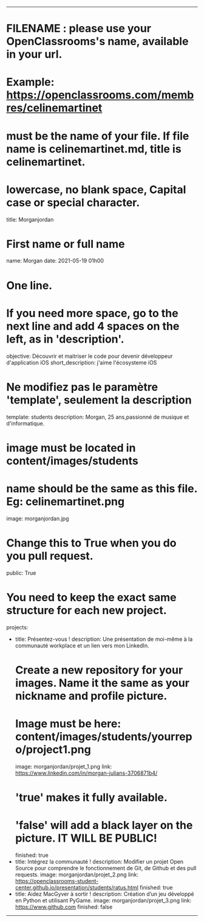---

# FILENAME : please use your OpenClassrooms's name, available in your url.
# Example: https://openclassrooms.com/membres/celinemartinet
# must be the name of your file. If file name is celinemartinet.md, title is celinemartinet.
# lowercase, no blank space, Capital case or special character.
title: Morganjordan

# First name or full name
name: Morgan
date: 2021-05-19 01h00

# One line.
# If you need more space, go to the next line and add 4 spaces on the left, as in 'description'.
objective: Découvrir et maitriser le code pour devenir développeur d'application iOS
short_description: j'aime l'écosysteme iOS

# Ne modifiez pas le paramètre 'template', seulement la description
template: students
description:
    Morgan, 25 ans,passionné de musique et d'informatique.
    

# image must be located in content/images/students
# name should be the same as this file. Eg: celinemartinet.png
image: morganjordan.jpg

# Change this to True when you do you pull request.
public: True

# You need to keep the exact same structure for each new project.
projects:
  - title: Présentez-vous !
    description: Une présentation de moi-même à la communauté workplace et un lien vers mon LinkedIn.
    # Create a new repository for your images. Name it the same as your nickname and profile picture.
    # Image must be here: content/images/students/yourrepo/project1.png
    image: morganjordan/projet_1.png
    link: https://www.linkedin.com/in/morgan-julians-3706871b4/
    # 'true' makes it fully available.
    # 'false' will add a black layer on the picture. IT WILL BE PUBLIC!
    finished: true
  - title: Intégrez la communauté !
    description: Modifier un projet Open Source pour comprendre le fonctionnement de Git, de Github et des pull requests. 
    image: morganjordan/projet_2.png
    link: https://openclassrooms-student-center.github.io/presentation/students/ratus.html
    finished: true
  - title: Aidez MacGyver à sortir !
    description: Création d’un jeu développé en Python et utilisant PyGame.
    image: morganjordan/projet_3.png
    link: https://www.github.com
    finished: false
---